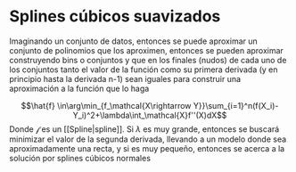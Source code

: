 # Splines cúbicos suavizados

Imaginando un conjunto de datos, entonces se puede aproximar un conjunto de polinomios que los aproximen, entonces se pueden aproximar construyendo bins o conjuntos y que en los finales (nudos) de cada uno de los conjuntos tanto el valor de la función como su primera derivada (y en principio hasta la derivada n-1) sean iguales para construir una aproximación a la función que lo haga

$$\hat{f} \in\arg\min_{f_\mathcal{X\rightarrow Y}}\sum_{i=1}^n(f(X_i)-Y_i)^2+\lambda\int_\mathcal{X}f''(X)dX$$
Donde $\mathcal{f}$ es un [[Spline|spline]]. Si $\lambda$ es muy grande, entonces se buscará minimizar el valor de la segunda derivada, llevando a un modelo donde sea aproximadamente una recta, y si es muy pequeño, entonces se acerca a la solución por splines cúbicos normales